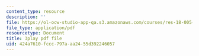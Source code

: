 ```yaml
---
content_type: resource
description: ''
file: https://ol-ocw-studio-app-qa.s3.amazonaws.com/courses/res-18-005-highlights-of-calculus-spring-2010/424a7610fccc797aaa2455d392246057_UcWsDwg1XwM.pdf
file_type: application/pdf
resourcetype: Document
title: 3play pdf file
uid: 424a7610-fccc-797a-aa24-55d392246057
---
```

